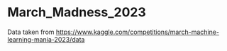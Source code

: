 # March_Madness_2023

Data taken from https://www.kaggle.com/competitions/march-machine-learning-mania-2023/data
